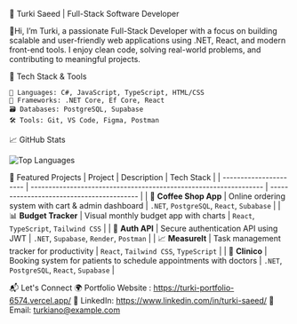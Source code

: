 🚀 Turki Saeed | Full-Stack Software Developer

  👋Hi, I’m Turki, a passionate Full-Stack Developer with a focus on building scalable and user-friendly web applications using .NET, React, and modern front-end tools. I enjoy clean code, solving real-world problems, and contributing to meaningful projects.

🔧 Tech Stack & Tools

    🧠 Languages: C#, JavaScript, TypeScript, HTML/CSS  
    🧰 Frameworks: .NET Core, Ef Core, React  
    🗃️ Databases: PostgreSQL, Supabase  
    🛠️ Tools: Git, VS Code, Figma, Postman  

📈 GitHub Stats

![Top Languages](https://github-readme-stats.vercel.app/api/top-langs/?username=turkiano&layout=compact&theme=radical)

🧩 Featured Projects
| Project                | Description                                                       | Tech Stack                                |
| ---------------------- | ----------------------------------------------------------------- | ----------------------------------------- |
| 🛒 **Coffee Shop App** | Online ordering system with cart & admin dashboard                | `.NET`, `PostgreSQL`, `React`, `Subabase` |
| 📊 **Budget Tracker**  | Visual monthly budget app with charts                             | `React`, `TypeScript`, `Tailwind CSS`     |
| 🔐 **Auth API**        | Secure authentication API using JWT                               | `.NET`, `Supabase`, `Render`, `Postman`   |
| 📈 **MeasureIt**       | Task management tracker for productivity                          | `React`, `Tailwind CSS`, `TypeScript`     |
| 🏥 **Clinico**         | Booking system for patients to schedule appointments with doctors | `.NET`, `PostgreSQL`, `React`, `Supabase` |




📬 Let's Connect
🌍 Portfolio Website : https://turki-portfolio-6574.vercel.app/
💼 LinkedIn: https://www.linkedin.com/in/turki-saeed/
📧 Email: turkiano@example.com
<!---
Turkiano/Turkiano is a ✨ special ✨ repository because its `README.md` (this file) appears on your GitHub profile.
You can click the Preview link to take a look at your changes.
--->
